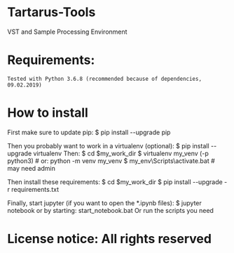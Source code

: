 # Tartarus-Tools
VST and Sample Processing Environment

# Requirements:
	Tested with Python 3.6.8 (recommended because of dependencies, 09.02.2019)

# How to install

First make sure to update pip:
    $ pip install --upgrade pip

Then you probably want to work in a virtualenv (optional):
    $ pip install --upgrade virtualenv
Then:
    $ cd $my_work_dir
    $ virtualenv my_venv (-p python3)  # or: python -m venv my_venv
    $ my_env\Scripts\activate.bat      # may need admin

Then install these requirements:
    $ cd $my_work_dir
    $ pip install --upgrade -r requirements.txt
 
Finally, start jupyter (if you want to open the *.ipynb files):
    $ jupyter notebook
	or by starting:
	start_notebook.bat
Or run the scripts you need


# License notice: All rights reserved
